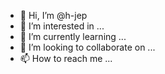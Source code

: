 - 👋 Hi, I’m @h-jep
- 👀 I’m interested in ...
- 🌱 I’m currently learning ...
- 💞️ I’m looking to collaborate on ...
- 📫 How to reach me ...

<!---
h-jep/h-jep is a ✨ special ✨ repository because its `README.md` (this file) appears on your GitHub profile.
You can click the Preview link to take a look at your changes.
--->
